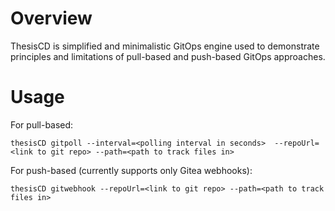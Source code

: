 # Overview

ThesisCD is simplified and minimalistic GitOps engine used to demonstrate principles and limitations of pull-based and push-based GitOps approaches.

# Usage

For pull-based:

`thesisCD gitpoll --interval=<polling interval in seconds>  --repoUrl=<link to git repo> --path=<path to track files in>`

For push-based (currently supports only Gitea webhooks):

`thesisCD gitwebhook --repoUrl=<link to git repo> --path=<path to track files in>`